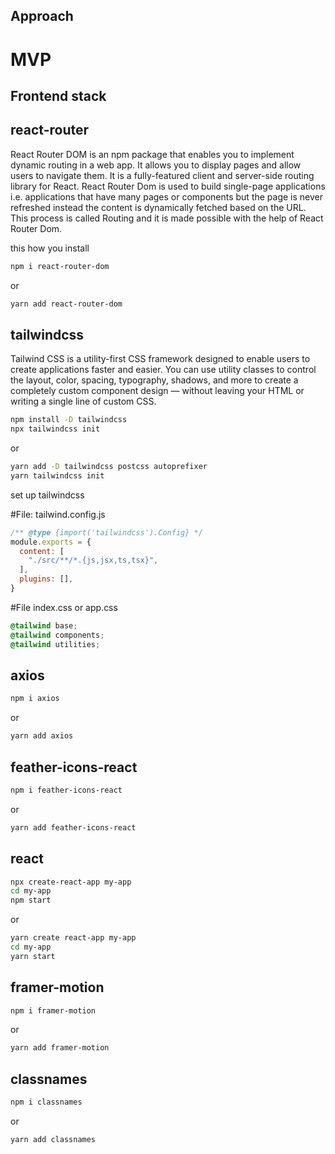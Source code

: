 ## Approach
# MVP

## Frontend stack

## react-router
React Router DOM is an npm package that enables you to implement dynamic routing in a web app. It allows you to display pages and allow users to navigate them. It is a fully-featured client and server-side routing library for React. React Router Dom is used to build single-page applications i.e. applications that have many pages or components but the page is never refreshed instead the content is dynamically fetched based on the URL. This process is called Routing and it is made possible with the help of React Router Dom.

this how you install
```bash
npm i react-router-dom
```
or
```bash
yarn add react-router-dom
```

## tailwindcss
Tailwind CSS is a utility-first CSS framework designed to enable users to create applications faster and easier. You can use utility classes to control the layout, color, spacing, typography, shadows, and more to create a completely custom component design — without leaving your HTML or writing a single line of custom CSS.


```bash
npm install -D tailwindcss
npx tailwindcss init
```
or
````bash
yarn add -D tailwindcss postcss autoprefixer
yarn tailwindcss init
````

set up tailwindcss

#File: tailwind.config.js
````javascript
/** @type {import('tailwindcss').Config} */
module.exports = {
  content: [
    "./src/**/*.{js,jsx,ts,tsx}",
  ],
  plugins: [],
}
````
#File index.css or app.css
````css
@tailwind base;
@tailwind components;
@tailwind utilities;
````



## axios

```bash
npm i axios
```
or
```bash
yarn add axios
```
## feather-icons-react

```bash
npm i feather-icons-react
```
or
```bash
yarn add feather-icons-react
```
## react

```bash
npx create-react-app my-app
cd my-app
npm start
```
or
```bash
yarn create react-app my-app
cd my-app
yarn start

```

## framer-motion

```bash
npm i framer-motion
```
or
```bash
yarn add framer-motion
```

## classnames

```bash
npm i classnames
```
or
```bash
yarn add classnames
```